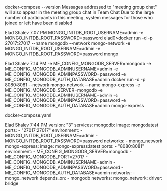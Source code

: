 docker-compose --version
Messages addressed to "meeting group chat" will also appear in the meeting group chat in Team Chat
Due to the large number of participants in this meeting, system messages for those who joined or left have been disabled

Elad Shalev 7:07 PM
MONGO_INITDB_ROOT_USERNAME=admin
-e MONGO_INITDB_ROOT_PASSWORD=password
elad0>docker run -d -p 27017:27017 --name mongodb --network mongo-network -e MONGO_INITDB_ROOT_USERNAME=admin -e MONGO_INITDB_ROOT_PASSWORD=password mongo

Elad Shalev 7:14 PM
-e ME_CONFIG_MONGODB_SERVER=mongodb
-e ME_CONFIG_MONGODB_ADMINUSERNAME=admin
-e ME_CONFIG_MONGODB_ADMINPASSWORD=password
-e ME_CONFIG_MONGODB_AUTH_DATABASE=admin
docker run -d -p 8080:8081 --network mongo-network --name mongo-express -e ME_CONFIG_MONGODB_SERVER=mongodb -e ME_CONFIG_MONGODB_ADMINUSERNAME=admin -e ME_CONFIG_MONGODB_ADMINPASSWORD=password -e ME_CONFIG_MONGODB_AUTH_DATABASE=admin mongo-express


docker-compose.yaml

Elad Shalev 7:44 PM
version: "3"
services:
  mongodb:
    image: mongo:latest
    ports:
      - "27017:27017"
    environment:
      - MONGO_INITDB_ROOT_USERNAME=admin
      - MONGO_INITDB_ROOT_PASSWORD=password
    networks:
      - mongo_network
  mongo-express:
    image: mongo-express:latest
    ports:
      - "8080:8081"
    environment:
      - ME_CONFIG_MONGODB_SERVER=mongodb
      - ME_CONFIG_MONGODB_PORT=27017
      - ME_CONFIG_MONGODB_ADMINUSERNAME=admin
      - ME_CONFIG_MONGODB_ADMINPASSWORD=password
      - ME_CONFIG_MONGODB_AUTH_DATABASE=admin
    networks:
      - mongo_network
    depends_on:
      - mongodb
networks:
  mongo_network:
    driver: bridge